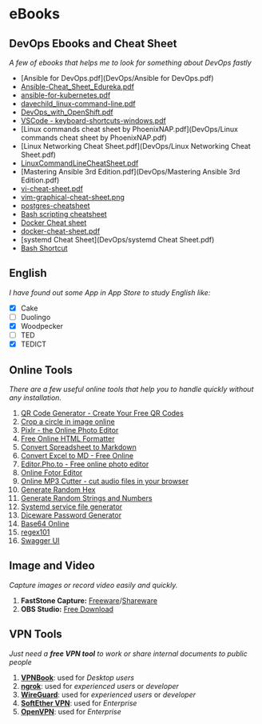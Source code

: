 # eBooks

## DevOps Ebooks and Cheat Sheet
*A few of ebooks that helps me to look for something about DevOps fastly*
* [Ansible for DevOps.pdf](DevOps/Ansible for DevOps.pdf)
* [Ansible-Cheat_Sheet_Edureka.pdf](DevOps/Ansible-Cheat_Sheet_Edureka.pdf)
* [ansible-for-kubernetes.pdf](DevOps/ansible-for-kubernetes.pdf)
* [davechild_linux-command-line.pdf](DevOps/davechild_linux-command-line.pdf)
* [DevOps_with_OpenShift.pdf](DevOps/DevOps_with_OpenShift.pdf)
* [VSCode - keyboard-shortcuts-windows.pdf](DevOps/keyboard-shortcuts-windows.pdf)
* [Linux commands cheat sheet by PhoenixNAP.pdf](DevOps/Linux commands cheat sheet by PhoenixNAP.pdf)
* [Linux Networking Cheat Sheet.pdf](DevOps/Linux Networking Cheat Sheet.pdf)
* [LinuxCommandLineCheatSheet.pdf](DevOps/LinuxCommandLineCheatSheet.pdf)
* [Mastering Ansible 3rd Edition.pdf](DevOps/Mastering Ansible 3rd Edition.pdf)
* [vi-cheat-sheet.pdf](DevOps/vi-cheat-sheet.pdf)
* [vim-graphical-cheat-sheet.png](DevOps/vim-graphical-cheat-sheet.png)
* [postgres-cheatsheet](https://gist.github.com/nhthai2005/bbabd71b275db13dd31abd8ea6dc9b5e)
* [Bash scripting cheatsheet](https://devhints.io/bash)
* [Docker Cheat sheet](https://vishnuch.tech/docker-cheatsheet)
* [docker-cheat-sheet.pdf](DevOps/docker-cheat-sheet.pdf)
* [systemd Cheat Sheet](DevOps/systemd Cheat Sheet.pdf)
* [Bash Shortcut](https://kapeli.com/cheat_sheets/Bash_Shortcuts.docset/Contents/Resources/Documents/index)

## English
*I have found out some App in App Store to study English like:*
* [x] Cake
* [ ] Duolingo
* [x] Woodpecker
* [ ] TED
* [x] TEDICT

## Online Tools
*There are a few useful online tools that help you to handle quickly without any installation.*
1. [QR Code Generator - Create Your Free QR Codes](https://qr-code-generator.com)
2. [Crop a circle in image online](https://crop-circle.imageonline.co/)
3. [Pixlr - the Online Photo Editor](https://pixlr.com/x/)
4. [Free Online HTML Formatter](https://www.freeformatter.com/html-formatter.html)
5. [Convert Spreadsheet to Markdown](https://tabletomarkdown.com/convert-spreadsheet-to-markdown/)
6. [Convert Excel to MD - Free Online](https://products.aspose.app/cells/conversion/xlsx-to-md)
7. [Editor.Pho.to - Free online photo editor](https://editor.pho.to/edit/)
8. [Online Fotor Editor](https://www.fotor.com/photo-editor-app/editor/frames)
9. [Online MP3 Cutter - cut audio files in your browser](https://www.bearaudiotool.com/)
10. [Generate Random Hex](https://www.browserling.com/tools/random-hex)
11. [Generate Random Strings and Numbers](https://www.browserling.com/tools/random-string)
12. [Systemd service file generator](https://mysystemd.talos.sh/)
13. [Diceware Password Generator](https://diceware.dmuth.org/)
14. [Base64 Online](http://base64online.org/encode/)
15. [regex101](https://regex101.com/)
16. [Swagger UI](https://nhthai2005.github.io/swagger/)

## Image and Video
*Capture images or record video easily and quickly.*
1. **FastStone Capture:** [Freeware](https://drive.google.com/file/d/0Bwlwjp_P6BUyMUctMHQxVGxieDg/view?usp=sharing&resourcekey=0-TK5Ha4EhZzz-1v_NjPJelQ)/[Shareware](https://www.faststone.org/FSCaptureDownload.htm)
2. **OBS Studio:** [Free Download](https://obsproject.com/download)

## VPN Tools
*Just need a **free VPN tool** to work or share internal documents to public people*
1. [**VPNBook**](https://www.vpnbook.com/): used for *Desktop users*
2. [**ngrok**](https://ngrok.com/): used for *experienced users* or *developer*
3. [**WireGuard**](https://www.wireguard.com/quickstart/): used for *experienced users* or *developer*
4. [**SoftEther VPN**](https://www.softether.org/): used for *Enterprise*
5. [**OpenVPN**](https://hub.docker.com/r/nhthai2005/openvpn): used for *Enterprise*
